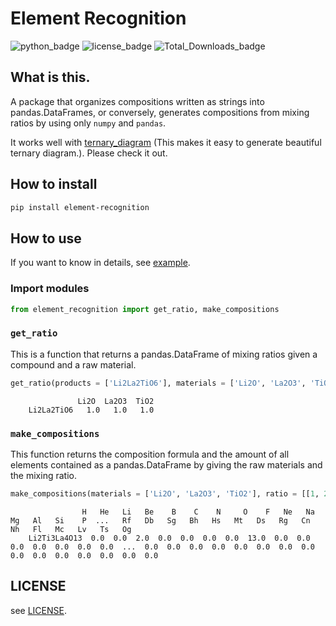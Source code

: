 # Element Recognition
![python_badge](https://img.shields.io/pypi/pyversions/element-recognition)
![license_badge](https://img.shields.io/pypi/l/element-recognition)
![Total_Downloads_badge](https://pepy.tech/badge/element-recognition)

## What is this.
A package that organizes compositions written as strings into pandas.DataFrames, or conversely, generates compositions from mixing ratios by using only `numpy` and `pandas`.

It works well with [ternary_diagram](https://pypi.org/project/ternary-diagram/) (This makes it easy to generate beautiful ternary diagram.).
Please check it out.

## How to install 
```bash
pip install element-recognition
```

## How to use
If you want to know in details, see [example](https://github.com/yu-9824/element_recognition/tree/main/example).


### Import modules
```python
from element_recognition import get_ratio, make_compositions
```

### ```get_ratio```
This is a function that returns a pandas.DataFrame of mixing ratios given a compound and a raw material.
```python
get_ratio(products = ['Li2La2TiO6'], materials = ['Li2O', 'La2O3', 'TiO2'])
```
```
               Li2O  La2O3  TiO2
    Li2La2TiO6   1.0   1.0   1.0
```

### ```make_compositions```
This function returns the composition formula and the amount of all elements contained as a pandas.DataFrame by giving the raw materials and the mixing ratio.
```python
make_compositions(materials = ['Li2O', 'La2O3', 'TiO2'], ratio = [[1, 2, 3]])
```
```
                H   He   Li   Be    B    C    N     O    F   Ne   Na   Mg   Al   Si    P  ...   Rf   Db   Sg   Bh   Hs   Mt   Ds   Rg   Cn   Nh   Fl   Mc   Lv   Ts   Og
    Li2Ti3La4O13  0.0  0.0  2.0  0.0  0.0  0.0  0.0  13.0  0.0  0.0  0.0  0.0  0.0  0.0  0.0  ...  0.0  0.0  0.0  0.0  0.0  0.0  0.0  0.0  0.0  0.0  0.0  0.0  0.0  0.0  0.0
```

## LICENSE
see [LICENSE](https://github.com/yu-9824/element_recognition/tree/main/LICENSE).
